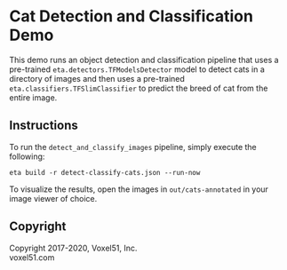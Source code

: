 # Cat Detection and Classification Demo

This demo runs an object detection and classification pipeline that uses a
pre-trained `eta.detectors.TFModelsDetector` model to detect cats in a
directory of images and then uses a pre-trained
`eta.classifiers.TFSlimClassifier` to predict the breed of cat from the entire
image.


## Instructions

To run the `detect_and_classify_images` pipeline, simply execute the following:

```
eta build -r detect-classify-cats.json --run-now
```

To visualize the results, open the images in `out/cats-annotated` in your
image viewer of choice.


## Copyright

Copyright 2017-2020, Voxel51, Inc.<br>
voxel51.com
